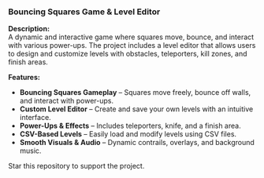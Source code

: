 ### **Bouncing Squares Game & Level Editor**  

**Description:**  
A dynamic and interactive game where squares move, bounce, and interact with various power-ups. The project includes a level editor that allows users to design and customize levels with obstacles, teleporters, kill zones, and finish areas.  

**Features:**  
- **Bouncing Squares Gameplay** – Squares move freely, bounce off walls, and interact with power-ups.  
- **Custom Level Editor** – Create and save your own levels with an intuitive interface.  
- **Power-Ups & Effects** – Includes teleporters, knife, and a finish area.  
- **CSV-Based Levels** – Easily load and modify levels using CSV files.  
- **Smooth Visuals & Audio** – Dynamic contrails, overlays, and background music.

Star this repository to support the project.
